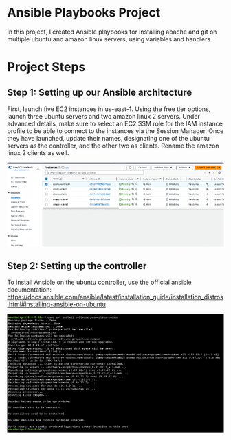 # Ansible Playbooks Project

In this project, I created Ansible playbooks for installing apache and git on multiple ubuntu and amazon linux servers, using variables and handlers.

# Project Steps

## Step 1: Setting up our Ansible architecture

First, launch five EC2 instances in us-east-1. Using the free tier options, launch three ubuntu servers and two amazon linux 2 servers. 
Under advanced details, make sure to select an EC2 SSM role for the IAM instance profile to be able to connect to the instances via the Session Manager.
Once they have launched, update their names, designating one of the ubuntu servers as the controller, and the other two as clients. Rename the amazon linux 2 clients as well.


![image1](images/architecture.png)

## Step 2: Setting up the controller

To install Ansible on the ubuntu controller, use the official ansible documentation: https://docs.ansible.com/ansible/latest/installation_guide/installation_distros.html#installing-ansible-on-ubuntu 

![image2](images/ansibleinstall.png)